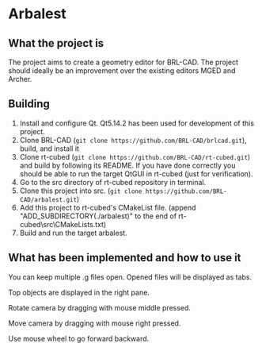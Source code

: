 # Arbalest

## What the project is
The project aims to create a geometry editor for BRL-CAD. The project should ideally be an improvement over the existing editors MGED and Archer.

## Building
1. Install and configure Qt. Qt5.14.2 has been used for development of this project.
2. Clone BRL-CAD (`git clone https://github.com/BRL-CAD/brlcad.git`), build, and install it
3. Clone rt-cubed (`git clone https://github.com/BRL-CAD/rt-cubed.git`) and build by following its README. If you have done correctly you should be able to run the target QtGUI in rt-cubed (just for verification).
4. Go to the src directory of rt-cubed repository in terminal.
5. Clone this project into src. (`git clone https://github.com/BRL-CAD/arbalest.git`)
6. Add this project to rt-cubed's CMakeList file. (append "ADD_SUBDIRECTORY(./arbalest)" to the end of rt-cubed\src\CMakeLists.txt)
7. Build and run the target arbalest.

## What has been implemented and how to use it
You can keep multiple .g files open. Opened files will be displayed as tabs.

Top objects are displayed in the right pane.

Rotate camera by dragging with mouse middle pressed.

Move camera by dragging with mouse right pressed.

Use mouse wheel to go forward backward.

